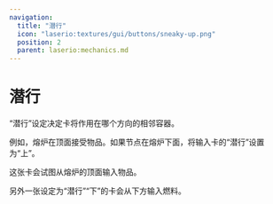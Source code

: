 ```yaml
---
navigation:
  title: "潜行"
  icon: "laserio:textures/gui/buttons/sneaky-up.png"
  position: 2
  parent: laserio:mechanics.md
---
```


# 潜行

“潜行”设定决定卡将作用在哪个方向的相邻容器。

例如，熔炉在顶面接受物品。如果节点在熔炉下面，将输入卡的“潜行”设置为“上”。

这张卡会试图从熔炉的顶面输入物品。

另外一张设定为“潜行”“下”的卡会从下方输入燃料。

